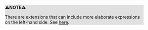 <div style="margin:2em; background-color: #e0e0e0;">

<strong>⚠️NOTE️️️⚠️</strong>

There are extensions that can include more elaborate expressions on the left-hand side. See [here](https://en.wikipedia.org/wiki/Set-builder_notation#More_complex_expressions_on_the_left_side_of_the_notation).
</div>

